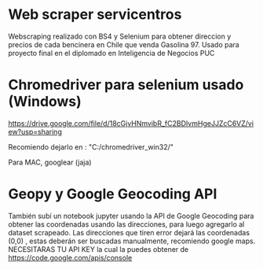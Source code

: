 # Web scraper servicentros

Webscraping realizado con BS4 y Selenium para obtener direccion y precios de cada bencinera en Chile que venda Gasolina 97.
Usado para proyecto final en el diplomado en Inteligencia de Negocios PUC

# Chromedriver para selenium usado (Windows)

https://drive.google.com/file/d/18cGjvHNmvibR_fC2BDIvmHgeJJZcC6VZ/view?usp=sharing

Recomiendo dejarlo en : "C:/chromedriver_win32/"

Para MAC, googlear (jaja)

# Geopy y Google Geocoding API

También subí un notebook jupyter usando la API de Google Geocoding para obtener las coordenadas usando las direcciones, para luego agregarlo al dataset scrapeado.
Las direcciones que tiren error dejará las coordenadas (0,0) , estas deberán ser buscadas manualmente, recomiendo google maps. NECESITARAS TU API KEY la cual la puedes obtener de https://code.google.com/apis/console